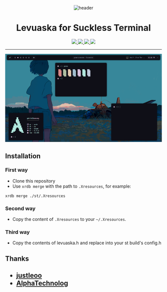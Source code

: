 <div align="center">
    <img src="https://github.com/levuaska.png" height="200" alt="header"/>
    <h1>Levuaska for Suckless Terminal</h1>
    <p></p>
    <a href="https://github.com/levuaska/st/stargazers">
        <img src="https://img.shields.io/github/stars/levuaska/st?colorA=0f0f17&colorB=%23afbea2&style=for-the-badge">
    </a>
    <a href="https://github.com/levuaska/st/network/members/">
        <img src="https://badges.pufler.dev/updated/levuaska/st?style=for-the-badge&color=e4c9af&logoColor=white&labelColor=0f0f17">
    <a href="https://github.com/levuaska/st">
    	<img src="https://img.shields.io/github/repo-size/levuaska/st?colorA=0f0f17&colorB=%23b5e8e0&label=size&style=for-the-badge">
    </a>
    <a href="https://github.com/levuaska/st/blob/main/LICENSE">
    	<img src="https://img.shields.io/github/license/levuaska/st?colorA=0f0f17&colorB=%23d78787&style=for-the-badge&logoColor=white">
    </a>
</div>
<hr>
  
<div align="center">
  <img src="assets/showcase.png"></img>
</div>

<h2>Installation</h2>
  
### First way

- Clone this repository
- Use `xrdb merge` with the path to `.Xresources`, for example:

```
xrdb merge ./st/.Xresources
```
### Second way

- Copy the content of `.Xresources` to your `~/.Xresources`.
  
### Third way

- Copy the contents of levuaska.h and replace into your st build's config.h

<h2>Thanks<h2>

- [justleoo](https://github.com/justleoo)
- [AlphaTechnolog](https://github.com/alphatechnolog)
